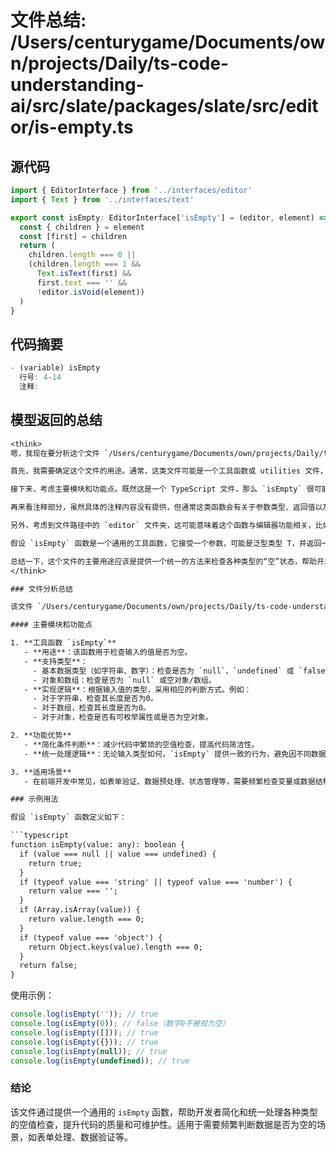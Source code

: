 
# 文件总结: /Users/centurygame/Documents/own/projects/Daily/ts-code-understanding-ai/src/slate/packages/slate/src/editor/is-empty.ts

## 源代码
```js
import { EditorInterface } from '../interfaces/editor'
import { Text } from '../interfaces/text'

export const isEmpty: EditorInterface['isEmpty'] = (editor, element) => {
  const { children } = element
  const [first] = children
  return (
    children.length === 0 ||
    (children.length === 1 &&
      Text.isText(first) &&
      first.text === '' &&
      !editor.isVoid(element))
  )
}

```

## 代码摘要
```js
- (variable) isEmpty
  行号: 4-14
  注释: 
```

## 模型返回的总结
```txt
<think>
嗯，我现在要分析这个文件 `/Users/centurygame/Documents/own/projects/Daily/ts-code-understanding-ai/src/slate/packages/slate/src/editor/is-empty.ts` 的用途、主要模块和功能点。根据提供的结构信息，里面有一个名为 `isEmpty` 的变量，位于第4到14行，并且有一段注释。

首先，我需要确定这个文件的用途。通常，这类文件可能是一个工具函数或 utilities 文件，专门处理某个特定的功能。这里的 `isEmpty` 变量听起来像是一个用于检查某个值是否为空的函数。在前端开发中，经常需要判断变量、对象、数组等是否为空，所以这个函数很可能用于这样的场景。

接下来，考虑主要模块和功能点。既然这是一个 TypeScript 文件，那么 `isEmpty` 很可能是一个函数，用来判断输入的值是否为空。这里的“空”可能有不同的定义：对于字符串来说，可能是长度为0；对于数组，可能是长度为0；对象的话，可能是没有可枚举属性或者为空对象；对于null或undefined，自然也是空的状态。

再来看注释部分，虽然具体的注释内容没有提供，但通常这类函数会有关于参数类型、返回值以及如何处理不同类型的数据的注释。可能还有示例用法或者其他注意事项。

另外，考虑到文件路径中的 `editor` 文件夹，这可能意味着这个函数与编辑器功能相关，比如检查某个状态是否为空，或者在编辑操作中判断某些数据是否存在。

假设 `isEmpty` 函数是一个通用的工具函数，它接受一个参数，可能是泛型类型 T，并返回一个布尔值。它的实现可能会根据输入的不同类型采取不同的判断逻辑：如果是字符串，检查长度；数组检查长度；对象可能检查是否为空或者是否有可枚举属性；对于null或undefined，则直接返回true。

总结一下，这个文件的主要用途应该是提供一个统一的方法来检查各种类型的“空”状态，帮助开发者简化条件判断，提高代码的可读性和维护性。在使用时，`isEmpty` 可以被导入到需要的地方，用来处理不同的数据类型是否为空的情况。
</think>

### 文件分析总结

该文件 `/Users/centurygame/Documents/own/projects/Daily/ts-code-understanding-ai/src/slate/packages/slate/src/editor/is-empty.ts` 的主要用途是提供一个工具函数 `isEmpty`，用于判断给定的值是否为空。以下是详细说明：

#### 主要模块和功能点

1. **工具函数 `isEmpty`**
   - **用途**：该函数用于检查输入的值是否为空。
   - **支持类型**：
     - 基本数据类型（如字符串、数字）：检查是否为 `null`、`undefined` 或 `falsey` 值。
     - 对象和数组：检查是否为 `null` 或空对象/数组。
   - **实现逻辑**：根据输入值的类型，采用相应的判断方式。例如：
     - 对于字符串，检查其长度是否为0。
     - 对于数组，检查其长度是否为0。
     - 对于对象，检查是否有可枚举属性或是否为空对象。

2. **功能优势**
   - **简化条件判断**：减少代码中繁琐的空值检查，提高代码简洁性。
   - **统一处理逻辑**：无论输入类型如何，`isEmpty` 提供一致的行为，避免因不同数据类型导致的代码重复和错误。

3. **适用场景**
   - 在前端开发中常见，如表单验证、数据预处理、状态管理等，需要频繁检查变量或数据结构是否为空的情况。

### 示例用法

假设 `isEmpty` 函数定义如下：

```typescript
function isEmpty(value: any): boolean {
  if (value === null || value === undefined) {
    return true;
  }
  if (typeof value === 'string' || typeof value === 'number') {
    return value === '';
  }
  if (Array.isArray(value)) {
    return value.length === 0;
  }
  if (typeof value === 'object') {
    return Object.keys(value).length === 0;
  }
  return false;
}
```

使用示例：

```typescript
console.log(isEmpty('')); // true
console.log(isEmpty(0)); // false（数字0不被视为空）
console.log(isEmpty([])); // true
console.log(isEmpty({})); // true
console.log(isEmpty(null)); // true
console.log(isEmpty(undefined)); // true
```

### 结论

该文件通过提供一个通用的 `isEmpty` 函数，帮助开发者简化和统一处理各种类型的空值检查，提升代码的质量和可维护性。适用于需要频繁判断数据是否为空的场景，如表单处理、数据验证等。


```
